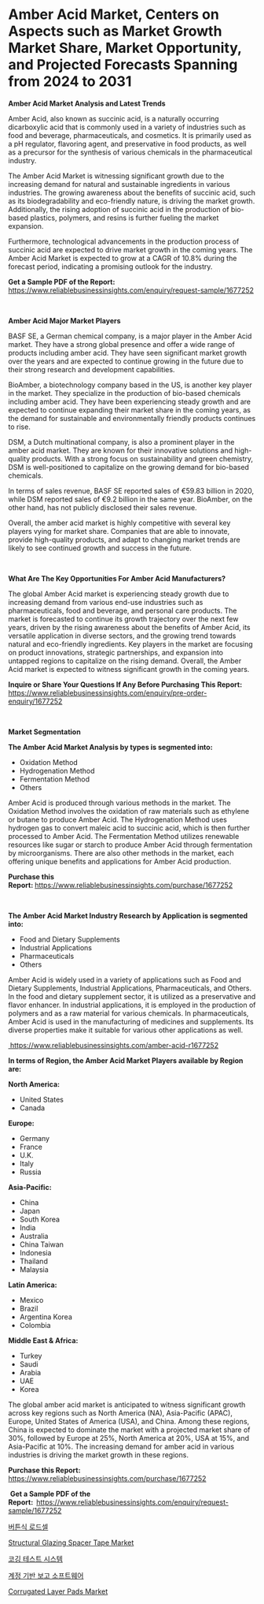 <p><h1>Amber Acid Market, Centers on Aspects such as Market Growth Market Share, Market Opportunity, and Projected Forecasts Spanning from 2024 to 2031</h1></p><p><strong>Amber Acid Market Analysis and Latest Trends</strong></p>
<p><p>Amber Acid, also known as succinic acid, is a naturally occurring dicarboxylic acid that is commonly used in a variety of industries such as food and beverage, pharmaceuticals, and cosmetics. It is primarily used as a pH regulator, flavoring agent, and preservative in food products, as well as a precursor for the synthesis of various chemicals in the pharmaceutical industry.</p><p>The Amber Acid Market is witnessing significant growth due to the increasing demand for natural and sustainable ingredients in various industries. The growing awareness about the benefits of succinic acid, such as its biodegradability and eco-friendly nature, is driving the market growth. Additionally, the rising adoption of succinic acid in the production of bio-based plastics, polymers, and resins is further fueling the market expansion.</p><p>Furthermore, technological advancements in the production process of succinic acid are expected to drive market growth in the coming years. The Amber Acid Market is expected to grow at a CAGR of 10.8% during the forecast period, indicating a promising outlook for the industry.</p></p>
<p><strong>Get a Sample PDF of the Report:&nbsp;</strong> <a href="https://www.reliablebusinessinsights.com/enquiry/request-sample/1677252">https://www.reliablebusinessinsights.com/enquiry/request-sample/1677252</a></p>
<p>&nbsp;</p>
<p><strong>Amber Acid Major Market Players</strong></p>
<p><p>BASF SE, a German chemical company, is a major player in the Amber Acid market. They have a strong global presence and offer a wide range of products including amber acid. They have seen significant market growth over the years and are expected to continue growing in the future due to their strong research and development capabilities.</p><p>BioAmber, a biotechnology company based in the US, is another key player in the market. They specialize in the production of bio-based chemicals including amber acid. They have been experiencing steady growth and are expected to continue expanding their market share in the coming years, as the demand for sustainable and environmentally friendly products continues to rise.</p><p>DSM, a Dutch multinational company, is also a prominent player in the amber acid market. They are known for their innovative solutions and high-quality products. With a strong focus on sustainability and green chemistry, DSM is well-positioned to capitalize on the growing demand for bio-based chemicals.</p><p>In terms of sales revenue, BASF SE reported sales of €59.83 billion in 2020, while DSM reported sales of €9.2 billion in the same year. BioAmber, on the other hand, has not publicly disclosed their sales revenue.</p><p>Overall, the amber acid market is highly competitive with several key players vying for market share. Companies that are able to innovate, provide high-quality products, and adapt to changing market trends are likely to see continued growth and success in the future.</p></p>
<p>&nbsp;</p>
<p><strong>What Are The Key Opportunities For Amber Acid Manufacturers?</strong></p>
<p><p>The global Amber Acid market is experiencing steady growth due to increasing demand from various end-use industries such as pharmaceuticals, food and beverage, and personal care products. The market is forecasted to continue its growth trajectory over the next few years, driven by the rising awareness about the benefits of Amber Acid, its versatile application in diverse sectors, and the growing trend towards natural and eco-friendly ingredients. Key players in the market are focusing on product innovations, strategic partnerships, and expansion into untapped regions to capitalize on the rising demand. Overall, the Amber Acid market is expected to witness significant growth in the coming years.</p></p>
<p><strong>Inquire or Share Your Questions If Any Before Purchasing This Report:</strong> <a href="https://www.reliablebusinessinsights.com/enquiry/pre-order-enquiry/1677252">https://www.reliablebusinessinsights.com/enquiry/pre-order-enquiry/1677252</a></p>
<p>&nbsp;</p>
<p><strong>Market Segmentation</strong></p>
<p><strong>The Amber Acid Market Analysis by types is segmented into:</strong></p>
<p><ul><li>Oxidation Method</li><li>Hydrogenation Method</li><li>Fermentation Method</li><li>Others</li></ul></p>
<p><p>Amber Acid is produced through various methods in the market. The Oxidation Method involves the oxidation of raw materials such as ethylene or butane to produce Amber Acid. The Hydrogenation Method uses hydrogen gas to convert maleic acid to succinic acid, which is then further processed to Amber Acid. The Fermentation Method utilizes renewable resources like sugar or starch to produce Amber Acid through fermentation by microorganisms. There are also other methods in the market, each offering unique benefits and applications for Amber Acid production.</p></p>
<p><strong>Purchase this Report:&nbsp;</strong><a href="https://www.reliablebusinessinsights.com/purchase/1677252">https://www.reliablebusinessinsights.com/purchase/1677252</a></p>
<p>&nbsp;</p>
<p><strong>The Amber Acid Market Industry Research by Application is segmented into:</strong></p>
<p><ul><li>Food and Dietary Supplements</li><li>Industrial Applications</li><li>Pharmaceuticals</li><li>Others</li></ul></p>
<p><p>Amber Acid is widely used in a variety of applications such as Food and Dietary Supplements, Industrial Applications, Pharmaceuticals, and Others. In the food and dietary supplement sector, it is utilized as a preservative and flavor enhancer. In industrial applications, it is employed in the production of polymers and as a raw material for various chemicals. In pharmaceuticals, Amber Acid is used in the manufacturing of medicines and supplements. Its diverse properties make it suitable for various other applications as well.</p></p>
<p><a href="https://www.reliablebusinessinsights.com/amber-acid-r1677252">&nbsp;https://www.reliablebusinessinsights.com/amber-acid-r1677252</a></p>
<p><strong>In terms of Region, the Amber Acid Market Players available by Region are:</strong></p>
<p>
    <p> <strong> North America: </strong>
        <ul>
            <li>United States</li>
            <li>Canada</li>
        </ul>
        </p> 
    <p> <strong> Europe: </strong>
        <ul>
            <li>Germany</li>
            <li>France</li>
            <li>U.K.</li>
            <li>Italy</li>
            <li>Russia</li>
        </ul>
        </p> 
    <p> <strong> Asia-Pacific: </strong>
        <ul>
            <li>China</li>
            <li>Japan</li>
            <li>South Korea</li>
            <li>India</li>
            <li>Australia</li>
            <li>China Taiwan</li>
            <li>Indonesia</li>
            <li>Thailand</li>
            <li>Malaysia</li>
        </ul>
        </p> 
    <p> <strong> Latin America: </strong>
        <ul>
            <li>Mexico</li>
            <li>Brazil</li>
            <li>Argentina Korea</li>
            <li>Colombia</li>
        </ul>
        </p> 
    <p> <strong> Middle East & Africa: </strong>
        <ul>
            <li>Turkey</li>
            <li>Saudi</li>
            <li>Arabia</li>
            <li>UAE</li>
            <li>Korea</li>
        </ul>
    </p>
    </p>
<p><p>The global amber acid market is anticipated to witness significant growth across key regions such as North America (NA), Asia-Pacific (APAC), Europe, United States of America (USA), and China. Among these regions, China is expected to dominate the market with a projected market share of 30%, followed by Europe at 25%, North America at 20%, USA at 15%, and Asia-Pacific at 10%. The increasing demand for amber acid in various industries is driving the market growth in these regions.</p></p>
<p><strong>Purchase this Report: </strong><a href="https://www.reliablebusinessinsights.com/purchase/1677252">https://www.reliablebusinessinsights.com/purchase/1677252</a></p>
<p>&nbsp;<strong>Get a Sample PDF of the Report:&nbsp;&nbsp;</strong><a href="https://www.reliablebusinessinsights.com/enquiry/request-sample/1677252">https://www.reliablebusinessinsights.com/enquiry/request-sample/1677252</a></p>
<p><strong></strong></p>
<p><p><a href="https://medium.com/@lucianmaluan2022/%EB%B2%84%ED%8A%BC-%ED%83%80%EC%9E%85-%EB%A1%9C%EB%93%9C-%EC%85%80-%EC%8B%9C%EC%9E%A5%EC%9D%98-%EC%8B%AC%EB%8F%84-%EC%9E%88%EB%8A%94-%EC%A1%B0%EC%82%AC-%ED%8A%B8%EB%A0%8C%EB%93%9C-%EC%8B%9C%EC%9E%A5-%EC%84%B8%EB%B6%84%ED%99%94-%EB%B0%8F-%EA%B2%BD%EC%9F%81-%EB%B6%84%EC%84%9D-7961eb5b332b">버튼식 로드셀</a></p><p><a href="https://github.com/gcimaudf65/Market-Research-Report-List-1/blob/main/structural-glazing-spacer-tape-market.md">Structural Glazing Spacer Tape Market</a></p><p><a href="https://medium.com/@lucianmaluan2022/%EA%B8%80%EB%A1%9C%EB%B2%8C-cogging-test-systems-%EC%8B%9C%EC%9E%A5-%ED%98%84%ED%99%A9-2024-2031-%EB%B0%8F-%EC%A7%80%EC%97%AD-%EC%A0%9C%ED%92%88-%EB%B0%8F-%EC%B5%9C%EC%A2%85-%EC%82%AC%EC%9A%A9%EB%B3%84-%EC%98%88%EC%B8%A1-3ad646c904ee">코깅 테스트 시스템</a></p><p><a href="https://github.com/idcefvhkdut6/Market-Research-Report-List-2/blob/main/5974921140701.md">계정 기반 보고 소프트웨어</a></p><p><a href="https://github.com/pennyaldbrittonh658/Market-Research-Report-List-1/blob/main/corrugated-layer-pads-market.md">Corrugated Layer Pads Market</a></p></p>